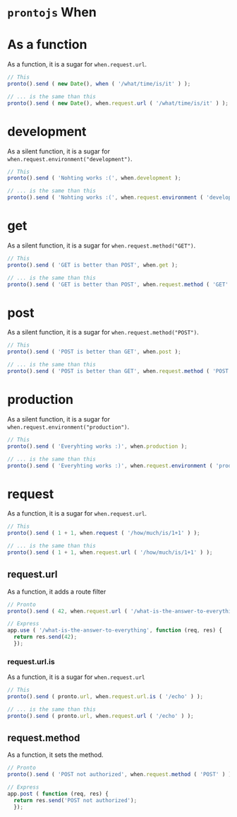 `prontojs` When
=============

# As a function

As a function, it is a sugar for `when.request.url`.

```js
// This
pronto().send ( new Date(), when ( '/what/time/is/it' ) );

// ... is the same than this
pronto().send ( new Date(), when.request.url ( '/what/time/is/it' ) );
```

# development

As a silent function, it is a sugar for `when.request.environment("development")`.

```js
// This
pronto().send ( 'Nohting works :(', when.development );

// ... is the same than this
pronto().send ( 'Nohting works :(', when.request.environment ( 'development' ) );
```

# get

As a silent function, it is a sugar for `when.request.method("GET")`.

```js
// This
pronto().send ( 'GET is better than POST', when.get );

// ... is the same than this
pronto().send ( 'GET is better than POST', when.request.method ( 'GET' ) );
```

# post

As a silent function, it is a sugar for `when.request.method("POST")`.

```js
// This
pronto().send ( 'POST is better than GET', when.post );

// ... is the same than this
pronto().send ( 'POST is better than GET', when.request.method ( 'POST' ) );
```

# production

As a silent function, it is a sugar for `when.request.environment("production")`.

```js
// This
pronto().send ( 'Everyhting works :)', when.production );

// ... is the same than this
pronto().send ( 'Everyhting works :)', when.request.environment ( 'production' ) );
```

# request

As a function, it is a sugar for `when.request.url`.

```js
// This
pronto().send ( 1 + 1, when.request ( '/how/much/is/1+1' ) );

// ... is the same than this
pronto().send ( 1 + 1, when.request.url ( '/how/much/is/1+1' ) );
```

## request.url

As a function, it adds a route filter

```js
// Pronto
pronto().send ( 42, when.request.url ( '/what-is-the-answer-to-everything' ) );

// Express
app.use ( '/what-is-the-answer-to-everything', function (req, res) {
  return res.send(42);
  });
```

### request.url.is

As a function, it is a sugar for `when.request.url`

```js
// This
pronto().send ( pronto.url, when.request.url.is ( '/echo' ) );

// ... is the same than this
pronto().send ( pronto.url, when.request.url ( '/echo' ) );
```

## request.method

As a function, it sets the method.

```js
// Pronto
pronto().send ( 'POST not authorized', when.request.method ( 'POST' ) );

// Express
app.post ( function (req, res) {
  return res.send('POST not authorized');
  });
```
